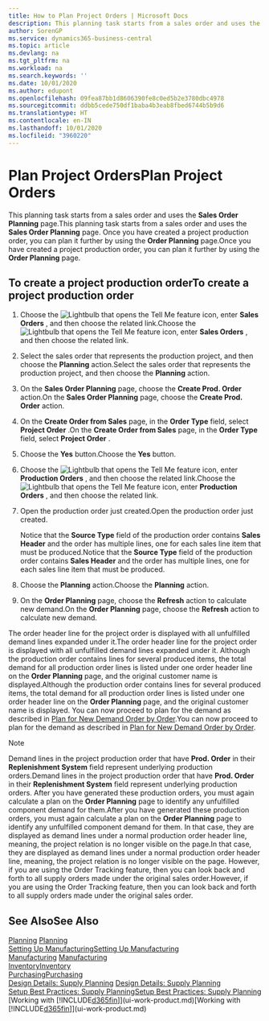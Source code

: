 ```yaml
---
title: How to Plan Project Orders | Microsoft Docs
description: This planning task starts from a sales order and uses the **Sales Order Planning** page. Once you have created a project production order, you can plan it further by using the **Order Planning** page.
author: SorenGP
ms.service: dynamics365-business-central
ms.topic: article
ms.devlang: na
ms.tgt_pltfrm: na
ms.workload: na
ms.search.keywords: ''
ms.date: 10/01/2020
ms.author: edupont
ms.openlocfilehash: 09fea87bb1d8606390fe8c0ed5b2e3780dbc4978
ms.sourcegitcommit: ddbb5cede750df1baba4b3eab8fbed6744b5b9d6
ms.translationtype: HT
ms.contentlocale: en-IN
ms.lasthandoff: 10/01/2020
ms.locfileid: "3960220"
---
```

# <a name="plan-project-orders"></a><span data-ttu-id="c1312-104">Plan Project Orders</span><span class="sxs-lookup"><span data-stu-id="c1312-104">Plan Project Orders</span></span>
<span data-ttu-id="c1312-105">This planning task starts from a sales order and uses the **Sales Order Planning** page.</span><span class="sxs-lookup"><span data-stu-id="c1312-105">This planning task starts from a sales order and uses the **Sales Order Planning** page.</span></span> <span data-ttu-id="c1312-106">Once you have created a project production order, you can plan it further by using the **Order Planning** page.</span><span class="sxs-lookup"><span data-stu-id="c1312-106">Once you have created a project production order, you can plan it further by using the **Order Planning** page.</span></span>  

## <a name="to-create-a-project-production-order"></a><span data-ttu-id="c1312-107">To create a project production order</span><span class="sxs-lookup"><span data-stu-id="c1312-107">To create a project production order</span></span>  

1.  <span data-ttu-id="c1312-108">Choose the ![Lightbulb that opens the Tell Me feature](media/ui-search/search_small.png "Tell me what you want to do") icon, enter **Sales Orders** , and then choose the related link.</span><span class="sxs-lookup"><span data-stu-id="c1312-108">Choose the ![Lightbulb that opens the Tell Me feature](media/ui-search/search_small.png "Tell me what you want to do") icon, enter **Sales Orders** , and then choose the related link.</span></span>  
2.  <span data-ttu-id="c1312-109">Select the sales order that represents the production project, and then choose the **Planning** action.</span><span class="sxs-lookup"><span data-stu-id="c1312-109">Select the sales order that represents the production project, and then choose the **Planning** action.</span></span>  
4.  <span data-ttu-id="c1312-110">On the **Sales Order Planning** page, choose  the **Create Prod. Order** action.</span><span class="sxs-lookup"><span data-stu-id="c1312-110">On the **Sales Order Planning** page, choose  the **Create Prod. Order** action.</span></span>  
5.  <span data-ttu-id="c1312-111">On the **Create Order from Sales** page, in the **Order Type** field, select **Project Order** .</span><span class="sxs-lookup"><span data-stu-id="c1312-111">On the **Create Order from Sales** page, in the **Order Type** field, select **Project Order** .</span></span>  
6.  <span data-ttu-id="c1312-112">Choose the **Yes** button.</span><span class="sxs-lookup"><span data-stu-id="c1312-112">Choose the **Yes** button.</span></span>  
7.  <span data-ttu-id="c1312-113">Choose the ![Lightbulb that opens the Tell Me feature](media/ui-search/search_small.png "Tell me what you want to do") icon, enter **Production Orders** , and then choose the related link.</span><span class="sxs-lookup"><span data-stu-id="c1312-113">Choose the ![Lightbulb that opens the Tell Me feature](media/ui-search/search_small.png "Tell me what you want to do") icon, enter **Production Orders** , and then choose the related link.</span></span>
8. <span data-ttu-id="c1312-114">Open the production order just created.</span><span class="sxs-lookup"><span data-stu-id="c1312-114">Open the production order just created.</span></span>  

    <span data-ttu-id="c1312-115">Notice that the **Source Type** field of the production order contains **Sales Header** and the order has multiple lines, one for each sales line item that must be produced.</span><span class="sxs-lookup"><span data-stu-id="c1312-115">Notice that the **Source Type** field of the production order contains **Sales Header** and the order has multiple lines, one for each sales line item that must be produced.</span></span>  
9. <span data-ttu-id="c1312-116">Choose the **Planning** action.</span><span class="sxs-lookup"><span data-stu-id="c1312-116">Choose the **Planning** action.</span></span>
10. <span data-ttu-id="c1312-117">On the **Order Planning** page, choose the **Refresh** action to calculate new demand.</span><span class="sxs-lookup"><span data-stu-id="c1312-117">On the **Order Planning** page, choose the **Refresh** action to calculate new demand.</span></span>  

<span data-ttu-id="c1312-118">The order header line for the project order is displayed with all unfulfilled demand lines expanded under it.</span><span class="sxs-lookup"><span data-stu-id="c1312-118">The order header line for the project order is displayed with all unfulfilled demand lines expanded under it.</span></span> <span data-ttu-id="c1312-119">Although the production order contains lines for several produced items, the total demand for all production order lines is listed under one order header line on the **Order Planning** page, and the original customer name is displayed.</span><span class="sxs-lookup"><span data-stu-id="c1312-119">Although the production order contains lines for several produced items, the total demand for all production order lines is listed under one order header line on the **Order Planning** page, and the original customer name is displayed.</span></span> <span data-ttu-id="c1312-120">You can now proceed to plan for the demand as described in [Plan for New Demand Order by Order](production-how-to-plan-for-new-demand.md).</span><span class="sxs-lookup"><span data-stu-id="c1312-120">You can now proceed to plan for the demand as described in [Plan for New Demand Order by Order](production-how-to-plan-for-new-demand.md).</span></span>  

> [!NOTE]  
>  <span data-ttu-id="c1312-121">Demand lines in the project production order that have **Prod. Order** in their **Replenishment System** field represent underlying production orders.</span><span class="sxs-lookup"><span data-stu-id="c1312-121">Demand lines in the project production order that have **Prod. Order** in their **Replenishment System** field represent underlying production orders.</span></span> <span data-ttu-id="c1312-122">After you have generated these production orders, you must again calculate a plan on the **Order Planning** page to identify any unfulfilled component demand for them.</span><span class="sxs-lookup"><span data-stu-id="c1312-122">After you have generated these production orders, you must again calculate a plan on the **Order Planning** page to identify any unfulfilled component demand for them.</span></span> <span data-ttu-id="c1312-123">In that case, they are displayed as demand lines under a normal production order header line, meaning, the project relation is no longer visible on the page.</span><span class="sxs-lookup"><span data-stu-id="c1312-123">In that case, they are displayed as demand lines under a normal production order header line, meaning, the project relation is no longer visible on the page.</span></span> <span data-ttu-id="c1312-124">However, if you are using the Order Tracking feature, then you can look back and forth to all supply orders made under the original sales order.</span><span class="sxs-lookup"><span data-stu-id="c1312-124">However, if you are using the Order Tracking feature, then you can look back and forth to all supply orders made under the original sales order.</span></span>  

## <a name="see-also"></a><span data-ttu-id="c1312-125">See Also</span><span class="sxs-lookup"><span data-stu-id="c1312-125">See Also</span></span>
<span data-ttu-id="c1312-126">[Planning](production-planning.md) </span><span class="sxs-lookup"><span data-stu-id="c1312-126">[Planning](production-planning.md) </span></span>  
[<span data-ttu-id="c1312-127">Setting Up Manufacturing</span><span class="sxs-lookup"><span data-stu-id="c1312-127">Setting Up Manufacturing</span></span>](production-configure-production-processes.md)  
<span data-ttu-id="c1312-128">[Manufacturing](production-manage-manufacturing.md)  </span><span class="sxs-lookup"><span data-stu-id="c1312-128">[Manufacturing](production-manage-manufacturing.md)  </span></span>  
[<span data-ttu-id="c1312-129">Inventory</span><span class="sxs-lookup"><span data-stu-id="c1312-129">Inventory</span></span>](inventory-manage-inventory.md)  
[<span data-ttu-id="c1312-130">Purchasing</span><span class="sxs-lookup"><span data-stu-id="c1312-130">Purchasing</span></span>](purchasing-manage-purchasing.md)  
<span data-ttu-id="c1312-131">[Design Details: Supply Planning](design-details-supply-planning.md) </span><span class="sxs-lookup"><span data-stu-id="c1312-131">[Design Details: Supply Planning](design-details-supply-planning.md) </span></span>  
[<span data-ttu-id="c1312-132">Setup Best Practices: Supply Planning</span><span class="sxs-lookup"><span data-stu-id="c1312-132">Setup Best Practices: Supply Planning</span></span>](setup-best-practices-supply-planning.md)  
<span data-ttu-id="c1312-133">[Working with [!INCLUDE[d365fin](includes/d365fin_md.md)]](ui-work-product.md)</span><span class="sxs-lookup"><span data-stu-id="c1312-133">[Working with [!INCLUDE[d365fin](includes/d365fin_md.md)]](ui-work-product.md)</span></span>
